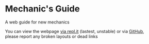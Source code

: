 # Mechanic's Guide
A web guide for new mechanics

You can view the webpage [via repl.it](https://mechanic-guide--jeffersontan.repl.co/index.html) (lastest, unstable) or via [GitHub](https://jeffersontan.github.io/Mechanic-guide/), please report any broken layouts or dead links

